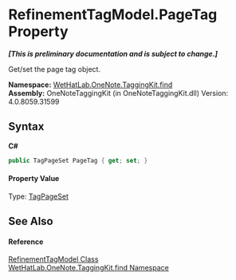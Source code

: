 # RefinementTagModel.PageTag Property 
 _**\[This is preliminary documentation and is subject to change.\]**_

Get/set the page tag object.

**Namespace:**&nbsp;<a href="0e3a8efd-07d2-1709-b1cd-709153222081">WetHatLab.OneNote.TaggingKit.find</a><br />**Assembly:**&nbsp;OneNoteTaggingKit (in OneNoteTaggingKit.dll) Version: 4.0.8059.31599

## Syntax

**C#**<br />
``` C#
public TagPageSet PageTag { get; set; }
```


#### Property Value
Type: <a href="8abe04f4-0682-74c0-5557-fa48d6eff35f">TagPageSet</a>

## See Also


#### Reference
<a href="754eebf8-02be-caee-6ac8-929368587a55">RefinementTagModel Class</a><br /><a href="0e3a8efd-07d2-1709-b1cd-709153222081">WetHatLab.OneNote.TaggingKit.find Namespace</a><br />